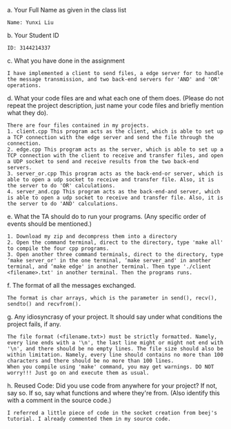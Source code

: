 a. Your Full Name  as given in the class list
	
	Name: Yunxi Liu


b. Your Student ID
	
	ID: 3144214337


c. What you have done in the assignment
	
	I have implemented a client to send files, a edge server for to handle the message transmission, and two back-end servers for 'AND' and 'OR' operations.


d. What your code files are and what each one of them does. (Please do not repeat the project description, just name your code files and briefly mention what they do).
	
	There are four files contained in my projects.
	1. client.cpp This program acts as the client, which is able to set up a TCP connection with the edge server and send the file through the connection.
	2. edge.cpp This program acts as the server, which is able to set up a TCP connection with the client to receive and transfer files, and open a UDP socket to send and receive results from the two back-end servers.
	3. server_or.cpp This program acts as the back-end-or server, which is able to open a udp socket to receive and transfer file. Also, it is the server to do 'OR' calculations.
	4. server_and.cpp This program acts as the back-end-and server, which is able to open a udp socket to receive and transfer file. Also, it is the server to do 'AND' calculations.


e. What the TA should do to run your programs. (Any specific order of events should be mentioned.)

	1. Download my zip and decompress them into a directory
	2. Open the command terminal, direct to the directory, type 'make all' to compile the four cpp programs.
	3. Open another three command terminals, direct to the directory, type ‘make server_or' in the one terminal, ‘make server_and' in another terminal, and ‘make edge' in another terminal. Then type './client <filename>.txt' in another terminal. Then the programs runs.


f. The format of all the messages exchanged.

	The format is char arrays, which is the parameter in send(), recv(), sendto() and recvfrom().


g. Any idiosyncrasy of your project. It should say under what conditions the
project fails, if any.

	The file format (<filename.txt>) must be strictly formatted. Namely, every line ends with a '\n', the last line might or might not end with '\n', and there should be no empty lines. The file size should also be within limitation. Namely, every line should contains no more than 100 characters and there should be no more than 100 lines.
	When you compile using 'make' command, you may get warnings. DO NOT worry!!! Just go on and execute them as usual.


h. Reused Code: Did you use code from anywhere for your project? If not, say so. If so, say what functions and where they're from. (Also identify this with a comment in the source code.)

	I referred a little piece of code in the socket creation from beej's tutorial. I already commented them in my source code.
